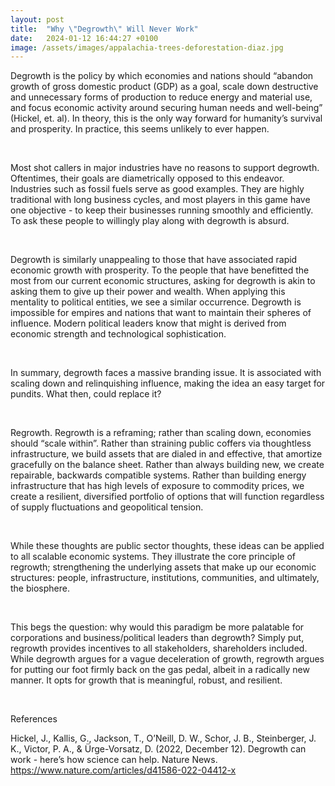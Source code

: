 ```yaml
---
layout: post
title:  "Why \"Degrowth\" Will Never Work"
date:   2024-01-12 16:44:27 +0100
image: /assets/images/appalachia-trees-deforestation-diaz.jpg
---
```

Degrowth is the policy by which economies and nations should “abandon growth of gross domestic product (GDP) as a goal, scale down destructive and unnecessary forms of production to reduce energy and material use, and focus economic activity around securing human needs and well-being” (Hickel, et. al). In theory, this is the only way forward for humanity’s survival and prosperity. In practice, this seems unlikely to ever happen.

<br>

Most shot callers in major industries have no reasons to support degrowth. Oftentimes, their goals are diametrically opposed to this endeavor. Industries such as fossil fuels serve as good examples. They are highly traditional with long business cycles, and most players in this game have one objective - to keep their businesses running smoothly and efficiently. To ask these people to willingly play along with degrowth is absurd. 

<br>

Degrowth is similarly unappealing to those that have associated rapid economic growth with prosperity. To the people that have benefitted the most from our current economic structures, asking for degrowth is akin to asking them to give up their power and wealth. When applying this mentality to political entities, we see a similar occurrence. Degrowth is impossible for empires and nations that want to maintain their spheres of influence. Modern political leaders know that might is derived from economic strength and technological sophistication.

<br>

In summary, degrowth faces a massive branding issue. It is associated with scaling down and relinquishing influence, making the idea an easy target for pundits. What then, could replace it?

<br>

Regrowth. Regrowth is a reframing; rather than scaling down, economies should “scale within”. Rather than straining public coffers via thoughtless infrastructure, we build assets that are dialed in and effective, that amortize gracefully on the balance sheet. Rather than always building new, we create repairable, backwards compatible systems. Rather than building energy infrastructure that has high levels of exposure to commodity prices, we create a resilient, diversified portfolio of options that will function regardless of supply fluctuations and geopolitical tension. 

<br>

While these thoughts are public sector thoughts, these ideas can be applied to all scalable economic systems. They illustrate the core principle of regrowth; strengthening the underlying assets that make up our economic structures: people, infrastructure, institutions, communities, and ultimately, the biosphere.

<br>

This begs the question: why would this paradigm be more palatable for corporations and business/political leaders than degrowth? Simply put, regrowth provides incentives to all stakeholders, shareholders included. While degrowth argues for a vague deceleration of growth, regrowth argues for putting our foot firmly back on the gas pedal, albeit in a radically new manner. It opts for growth that is meaningful, robust, and resilient. 

<br>

References

Hickel, J., Kallis, G., Jackson, T., O’Neill, D. W., Schor, J. B., Steinberger, J. K., Victor, P. A., & Ürge-Vorsatz, D. (2022, December 12). Degrowth can work - here’s how science can help. Nature News. https://www.nature.com/articles/d41586-022-04412-x 

